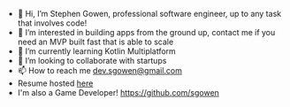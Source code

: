 - 👋 Hi, I’m Stephen Gowen, professional software engineer, up to any task that involves code!
- 👀 I’m interested in building apps from the ground up, contact me if you need an MVP built fast that is able to scale
- 🌱 I’m currently learning Kotlin Multiplatform
- 💞️ I’m looking to collaborate with startups
- 📫 How to reach me dev.sgowen@gmail.com
- Resume hosted [here](https://registry.jsonresume.org/sgowdev)
- I'm also a Game Developer! https://github.com/sgowen

<!---
sgowdev/sgowdev is a ✨ special ✨ repository because its `README.md` (this file) appears on your GitHub profile.
You can click the Preview link to take a look at your changes.
--->
